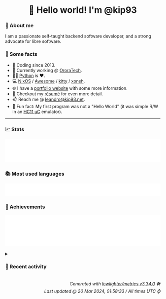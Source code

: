 <!-- README template, populated using this action:
     https://github.com/kip93/kip93/blob/main/.github/workflows/readme.yml. -->

<h1 align="center">👋 Hello world! I'm @kip93</h1> <!-- LOGIN => username -->

### 👤 About me

I am a passionate self-taught backend software developer, and a strong advocate for libre software.


### 💬 Some facts

* 📅 Coding since 2013.
* 💼 Currently working @ [OroraTech](https://ororatech.com/).
* 👨‍💻 [Python](https://github.com/search?q=user%3Akip93&l=python) is ❤️. <!-- LOGIN => username -->
* 💻 [NixOS](https://github.com/NixOS/) /
     [Awesome](https://github.com/awesomeWM/) /
     [kitty](https://github.com/kovidgoyal/kitty/) /
     [xonsh](https://github.com/xonsh/).
* 🌐 I have a [portfolio website](https://kip93.net/) with some more information.
* 📝 Checkout my [résumé](https://kip93.net/resume/) for even more detail.
* 📫 Reach me @ [leandro@kip93.net](mailto:leandro@kip93.net).
* 🎲 Fun fact: My first program was not a "Hello World" (it was simple R/W in an [HC11 µC](https://en.wikipedia.org/wiki/68HC11) emulator).


-----------------------------------------------------------------------------------------------------------------------


### 📈 Stats

![](./stats.svg)


### 📚 Most used languages <!-- by percentage, in decreasing order -->

![](./languages.svg)


### 🏅 Achievements

![](./achievements.svg)


<details> <!-- Last activity -->
<!-- Almost verbatim copy of https://github.com/lowlighter/metrics/blob/latest/source/templates/markdown/partials/activity.ejs, but restructured to be foldable. -->
<summary><h3>📰 Recent activity</h3></summary>

* ➡️ Pushed 2 commits in [nixcon/NixConContent](https://github.com/nixcon/NixConContent) on branch `main`
  * [#0dd1920](https://github.com/nixcon/NixConContent/commit/0dd1920) Merge pull request #25 from marijanp/add-home-manager

NixCon NA 2023: add Managing your Userland with Home-Manager
  * [#1b00728](https://github.com/nixcon/NixConContent/commit/1b00728) NixCon NA 2023: add Managing your Userland with Home-Manager
  * *On 18 Mar 2024, 20:49:33*
* 🔃 Merged [#25 NixCon NA 2023: add Managing your Userland with Home-Manager](https://github.com/nixcon/NixConContent/pull/25) in [nixcon/NixConContent](https://github.com/nixcon/NixConContent)
                * 2 files changed `++6 --0`
  * *On 18 Mar 2024, 20:49:32*
* ➡️ Pushed 2 commits in [nixcon/NixConContent](https://github.com/nixcon/NixConContent) on branch `main`
  * [#e714c0d](https://github.com/nixcon/NixConContent/commit/e714c0d) Merge pull request #24 from obsidiansystems/add-continuous-integration-talk

Add &#34;Continuous Integration Hands-On&#34; workshop
  * [#e868f1c](https://github.com/nixcon/NixConContent/commit/e868f1c) Add &#34;Continuous Integration Hands-On&#34; workshop
  * *On 18 Mar 2024, 20:48:44*
* 🔃 Merged [#24 Add &#34;Continuous Integration Hands-On&#34; workshop](https://github.com/nixcon/NixConContent/pull/24) in [nixcon/NixConContent](https://github.com/nixcon/NixConContent)
                * 1 file changed `++0 --0`
  * *On 18 Mar 2024, 20:48:43*
</details>


<h6 align="right"><em>
    Generated with <a href="https://github.com/lowlighter/metrics/tree/latest/">lowlighter/metrics v3.34.0</a> 🛠️<br> <!-- VERSION => MAJOR.minor.patch -->
    Last updated @ 20 Mar 2024, 01:58:33 / All times UTC ⌚ <!-- meta.generated => DD/MM/YYYY, hh:mm -->
</em></h6>
